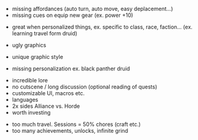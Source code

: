 
- missing affordances (auto turn, auto move, easy deplacement...)
- missing cues on equip new gear (ex. power +10)
+ great when personalized things, ex. specific to class, race, faction... (ex. learning travel form druid)
- ugly graphics
+ unique graphic style
- missing personalization ex. black panther druid
+ incredible lore
+ no cutscene / long discussion (optional reading of quests)
+ customizable UI, macros etc.
+ languages
+ 2x sides Alliance vs. Horde
+ worth investing
- too much travel. Sessions = 50% chores (craft etc.)
- too many achievements, unlocks, infinite grind
